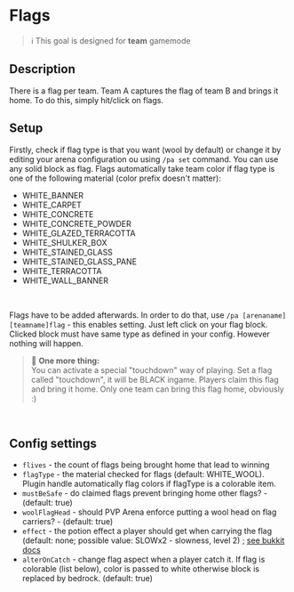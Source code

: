 # Flags

> ℹ This goal is designed for **team** gamemode

## Description

There is a flag per team. Team A captures the flag of team B and brings it home. 
To do this, simply hit/click on flags.

## Setup

Firstly, check if flag type is that you want (wool by default) or change it by editing
your arena configuration ou using `/pa set` command.
You can use any solid block as flag. Flags automatically take team color if flag type is one
of the following material (color prefix doesn't matter):

* WHITE_BANNER
* WHITE_CARPET
* WHITE_CONCRETE
* WHITE_CONCRETE_POWDER 
* WHITE_GLAZED_TERRACOTTA 	
* WHITE_SHULKER_BOX
* WHITE_STAINED_GLASS 
* WHITE_STAINED_GLASS_PANE
* WHITE_TERRACOTTA
* WHITE_WALL_BANNER

<br>

Flags have to be added afterwards. In order to do that, use `/pa [arenaname] [teamname]flag` \- this enables setting.
Just left click on your flag block. Clicked block must have same type as defined in your config. However nothing will 
happen.

> 🚩 **One more thing:**  
You can activate a special "touchdown" way of playing. Set a flag called "touchdown", it will be BLACK ingame. 
Players claim this flag and bring it home. Only one team can bring this flag home, obviously :)

<br>

## Config settings

- `flives` \- the count of flags being brought home that lead to winning
- `flagType` \- the material checked for flags (default: WHITE_WOOL). Plugin handle automatically flag colors if flagType 
is a colorable item.
- `mustBeSafe` \- do claimed flags prevent bringing home other flags? \- (default: true)
- `woolFlagHead` \- should PVP Arena enforce putting a wool head on flag carriers? - (default: true)
- `effect` \- the potion effect a player should get when carrying the flag (default: none; possible value: SLOWx2 - 
slowness, level 2) ; [see bukkit docs](https://hub.spigotmc.org/javadocs/spigot/org/bukkit/potion/PotionEffectType.html)
- `alterOnCatch` \- change flag aspect when a player catch it. If flag is colorable (list below), color is passed to white
 otherwise block is replaced by bedrock. (default: true)
